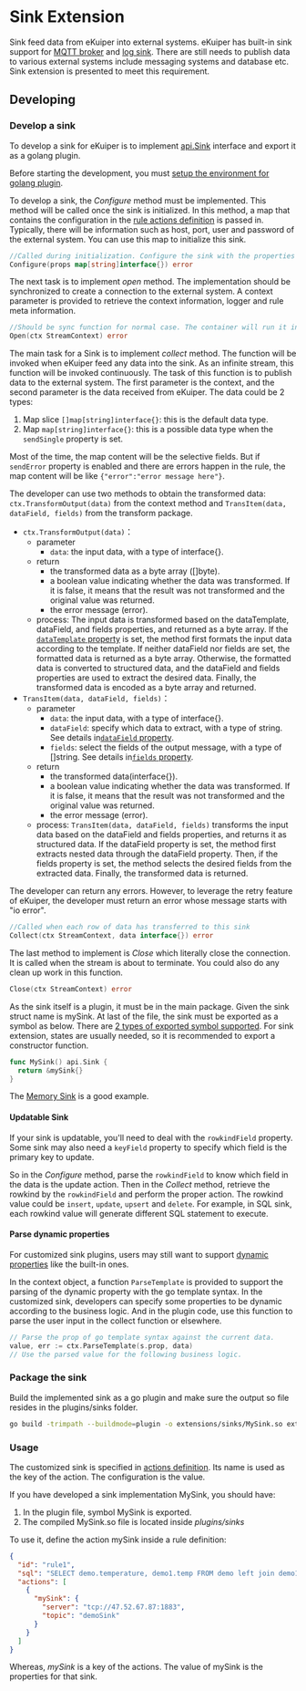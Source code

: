 # Sink Extension

Sink feed data from eKuiper into external systems. eKuiper has built-in sink support for [MQTT broker](../../../guide/sinks/builtin/mqtt.md) and [log sink](../../../guide/sinks/builtin/log.md). There are still needs to publish data to various external systems include messaging systems and database etc. Sink extension is presented to meet this requirement.

## Developing

### Develop a sink

To develop a sink for eKuiper is to implement [api.Sink](https://github.com/lf-edge/ekuiper/blob/master/pkg/api/stream.go) interface and export it as a golang plugin.

Before starting the development, you must [setup the environment for golang plugin](../overview.md#setup-the-plugin-developing-environment).

To develop a sink, the _Configure_ method must be implemented. This method will be called once the sink is initialized. In this method, a map that contains the configuration in the [rule actions definition](../../../guide/sinks/overview.md) is passed in. Typically, there will be information such as host, port, user and password of the external system. You can use this map to initialize this sink.

```go
//Called during initialization. Configure the sink with the properties from action definition 
Configure(props map[string]interface{}) error
```

The next task is to implement _open_ method. The implementation should be synchronized to create a connection to the external system. A context parameter is provided to retrieve the context information, logger and rule meta information.

```go
//Should be sync function for normal case. The container will run it in go func
Open(ctx StreamContext) error
```  

The main task for a Sink is to implement _collect_ method. The function will be invoked when eKuiper feed any data into the sink. As an infinite stream, this function will be invoked continuously. The task of this function is to publish data to the external system. The first parameter is the context, and the second parameter is the data received from eKuiper. The data could be 2 types:

1. Map slice `[]map[string]interface{}`: this is the default data type.
2. Map `map[string]interface{}`: this is a possible data type when the `sendSingle` property is set.

Most of the time, the map content will be the selective fields. But if `sendError` property is enabled and there are errors happen in the rule, the map content will be like `{"error":"error message here"}`.

The developer can use two methods to obtain the transformed data: `ctx.TransformOutput(data)` from the context method and `TransItem(data, dataField, fields)` from the transform package.

- `ctx.TransformOutput(data)`：
  - parameter
    - `data`: the input data, with a type of interface{}.
  - return
    - the transformed data as a byte array ([]byte).
    - a boolean value indicating whether the data was transformed. If it is false, it means that the result was not transformed and the original value was returned.
    - the error message (error).
  - process: The input data is transformed based on the dataTemplate, dataField, and fields properties, and returned as a byte array. If the [`dataTemplate` property](../../../guide/sinks/data_template.md) is set, the method first formats the input data according to the template. If neither dataField nor fields are set, the formatted data is returned as a byte array. Otherwise, the formatted data is converted to structured data, and the dataField and fields properties are used to extract the desired data. Finally, the transformed data is encoded as a byte array and returned.
- `TransItem(data, dataField, fields)`：
  - parameter
    - `data`: the input data, with a type of interface{}.
    - `dataField`: specify which data to extract, with a type of string. See details in[`dataField` property](../../../guide/sinks/overview.md#common-properties).
    - `fields`: select the fields of the output message, with a type of []string. See details in[`fields` property](../../../guide/sinks/overview.md#common-properties).
  - return
    - the transformed data(interface{}).
    - a boolean value indicating whether the data was transformed. If it is false, it means that the result was not transformed and the original value was returned.
    - the error message (error).
  - process: `TransItem(data, dataField, fields)` transforms the input data based on the dataField and fields properties, and returns it as structured data. If the dataField property is set, the method first extracts nested data through the dataField property. Then, if the fields property is set, the method selects the desired fields from the extracted data. Finally, the transformed data is returned.

The developer can return any errors. However, to leverage the retry feature of eKuiper, the developer must return an error whose message starts with "io error".

```go
//Called when each row of data has transferred to this sink
Collect(ctx StreamContext, data interface{}) error
```  

The last method to implement is _Close_ which literally close the connection. It is called when the stream is about to terminate. You could also do any clean up work in this function.

```go
Close(ctx StreamContext) error
```

As the sink itself is a plugin, it must be in the main package. Given the sink struct name is mySink. At last of the file, the sink must be exported as a symbol as below. There are [2 types of exported symbol supported](../overview.md#plugin-development). For sink extension, states are usually needed, so it is recommended to export a constructor function.

```go
func MySink() api.Sink {
  return &mySink{}
}
```

The [Memory Sink](https://github.com/lf-edge/ekuiper/blob/master/extensions/sinks/memory/memory.go) is a good example.

#### Updatable Sink

If your sink is updatable, you'll need to deal with the `rowkindField` property. Some sink may also need a `keyField` property to specify which field is the primary key to update.

So in the _Configure_ method, parse the `rowkindField` to know which field in the data is the update action. Then in the _Collect_ method, retrieve the rowkind by the `rowkindField` and perform the proper action. The rowkind value could be `insert`, `update`, `upsert` and `delete`. For example, in SQL sink, each rowkind value will generate different SQL statement to execute.

#### Parse dynamic properties

For customized sink plugins, users may still want to support [dynamic properties](../../../guide/sinks/overview.md#dynamic-properties) like the built-in ones.

In the context object, a function `ParseTemplate` is provided to support the parsing of the dynamic property with the go template syntax. In the customized sink, developers can specify some properties to be dynamic according to the business logic. And in the plugin code, use this function to parse the user input in the collect function or elsewhere.

```go
// Parse the prop of go template syntax against the current data.
value, err := ctx.ParseTemplate(s.prop, data)
// Use the parsed value for the following business logic.
```

### Package the sink

Build the implemented sink as a go plugin and make sure the output so file resides in the plugins/sinks folder.

```bash
go build -trimpath --buildmode=plugin -o extensions/sinks/MySink.so extensions/sinks/my_sink.go
```

### Usage

The customized sink is specified in [actions definition](../../../guide/sinks/overview.md). Its name is used as the key of the action. The configuration is the value.

If you have developed a sink implementation MySink, you should have:

1. In the plugin file, symbol MySink is exported.
2. The compiled MySink.so file is located inside _plugins/sinks_

To use it, define the action mySink inside a rule definition:

```json
{
  "id": "rule1",
  "sql": "SELECT demo.temperature, demo1.temp FROM demo left join demo1 on demo.timestamp = demo1.timestamp where demo.temperature > demo1.temp GROUP BY demo.temperature, HOPPINGWINDOW(ss, 20, 10)",
  "actions": [
    {
      "mySink": {
        "server": "tcp://47.52.67.87:1883",
        "topic": "demoSink"
      }
    }
  ]
}
```

Whereas, _mySink_ is a key of the actions. The value of mySink is the properties for that sink.
